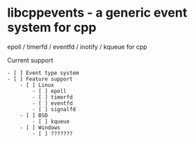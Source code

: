 # libcppevents - a generic event system for cpp

epoll / timerfd / eventfd / inotify / kqueue for cpp

Current support

    - [ ] Event type system
    - [ ] Feature support
        - [ ] Linux
            - [ ] epoll
            - [ ] timerfd
            - [ ] eventfd
            - [ ] signalfd
        - [ ] BSD
            - [ ] kqueue
        - [ ] Windows
            - [ ] ???????

